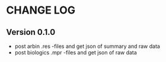 # CHANGE LOG

## Version 0.1.0

- post arbin .res -files and get json of summary and raw data
- post biologics .mpr -files and get json of raw data